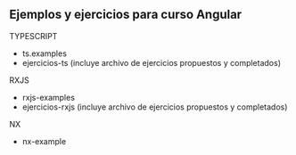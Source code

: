 ## Ejemplos y ejercicios para curso Angular 

TYPESCRIPT
- ts.examples
- ejercicios-ts (incluye archivo de ejercicios propuestos y completados)

RXJS
- rxjs-examples
- ejercicios-rxjs (incluye archivo de ejercicios propuestos y completados)

NX
- nx-example
